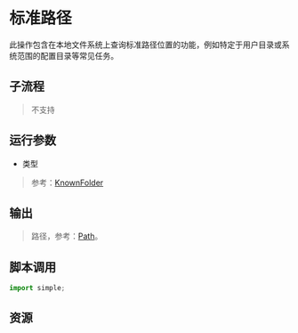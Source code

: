 # 标准路径 
此操作包含在本地文件系统上查询标准路径位置的功能，例如特定于用户目录或系统范围的配置目录等常见任务。

## 子流程
> 不支持


## 运行参数

* 类型

> 参考：[KnownFolder](../enums/KnownFolder.md)

## 输出

> 路径，参考：[Path](../types/Path.md)。    


## 脚本调用

```python
import simple;

```

## 资源
